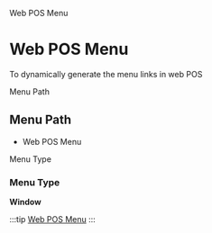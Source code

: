 
Web POS Menu
# Web POS Menu


To dynamically generate the menu links in web POS

Menu Path
## Menu Path



- Web POS Menu

Menu Type
### Menu Type

**Window**


:::tip
[Web POS Menu](functional-guide/window/window-web-pos-menu.md)
:::